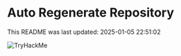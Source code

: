 # Auto Regenerate Repository

This README was last updated: 2025-01-05 22:51:02

 ![TryHackMe](https://tryhackme.com/badge/533634)